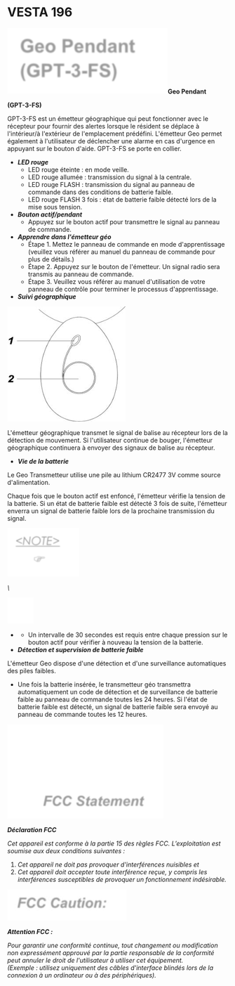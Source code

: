 # VESTA 196

![](<.gitbook/assets/0 (52).png>)**Geo Pendant**

**(GPT-3-FS)**

GPT-3-FS est un émetteur géographique qui peut fonctionner avec le récepteur pour fournir des alertes lorsque le résident se déplace à l'intérieur/à l'extérieur de l'emplacement prédéfini. L'émetteur Geo permet également à l'utilisateur de déclencher une alarme en cas d'urgence en appuyant sur le bouton d'aide. GPT-3-FS se porte en collier.

-   _**LED rouge**_
    -   LED rouge éteinte : en mode veille.
    -   LED rouge allumée : transmission du signal à la centrale.
    -   LED rouge FLASH : transmission du signal au panneau de commande dans des conditions de batterie faible.
    -   LED rouge FLASH 3 fois : état de batterie faible détecté lors de la mise sous tension.
-   _**Bouton actif/pendant**_
    -   Appuyez sur le bouton actif pour transmettre le signal au panneau de commande.
-   _**Apprendre dans l'émetteur géo**_
    -   Étape 1. Mettez le panneau de commande en mode d'apprentissage (veuillez vous référer au manuel du panneau de commande pour plus de détails.)
    -   Étape 2. Appuyez sur le bouton de l'émetteur. Un signal radio sera transmis au panneau de commande.
    -   Étape 3. Veuillez vous référer au manuel d'utilisation de votre panneau de contrôle pour terminer le processus d'apprentissage.
-   _**Suivi géographique**_

![](<.gitbook/assets/1 (70).jpeg>)

L'émetteur géographique transmet le signal de balise au récepteur lors de la détection de mouvement. Si l'utilisateur continue de bouger, l'émetteur géographique continuera à envoyer des signaux de balise au récepteur.

-   _**Vie de la batterie**_

Le Geo Transmetteur utilise une pile au lithium CR2477 3V comme source d'alimentation.

Chaque fois que le bouton actif est enfoncé, l'émetteur vérifie la tension de la batterie. Si un état de batterie faible est détecté 3 fois de suite, l'émetteur enverra un signal de batterie faible lors de la prochaine transmission du signal.

![](<.gitbook/assets/2 (64).png>)

_\\<NOTE>_

![](<.gitbook/assets/3 (58).jpeg>)

-   -   Un intervalle de 30 secondes est requis entre chaque pression sur le bouton actif pour vérifier à nouveau la tension de la batterie.
-   _**Détection et supervision de batterie faible**_

L'émetteur Geo dispose d'une détection et d'une surveillance automatiques des piles faibles.

-   Une fois la batterie insérée, le transmetteur géo transmettra automatiquement un code de détection et de surveillance de batterie faible au panneau de commande toutes les 24 heures. Si l'état de batterie faible est détecté, un signal de batterie faible sera envoyé au panneau de commande toutes les 12 heures.

![](<.gitbook/assets/4 (65).png>)

_**Déclaration FCC**_

_Cet appareil est conforme à la partie 15 des règles FCC. L’exploitation est soumise aux deux conditions suivantes :_

1.  _Cet appareil ne doit pas provoquer d'interférences nuisibles et_
2.  _Cet appareil doit accepter toute interférence reçue, y compris les interférences susceptibles de provoquer un fonctionnement indésirable._

![](<.gitbook/assets/5 (35).jpeg>)

_**Attention FCC :**_

_Pour garantir une conformité continue, tout changement ou modification non expressément approuvé par la partie responsable de la conformité peut annuler le droit de l'utilisateur à utiliser cet équipement. (Exemple : utilisez uniquement des câbles d'interface blindés lors de la connexion à un ordinateur ou à des périphériques)._
